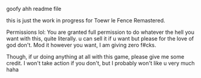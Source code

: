 goofy ahh readme file

this is just the work in progress for Toewr le Fence Remastered.

Permissions lol:
You are granted full permission to do whatever the hell you want with this, quite literally. u can sell it if u want but please for the love of god don't. Mod it however you want, I am giving zero f#cks.

Though, if ur doing anything at all with this game, please give me some credit. I won't take action if you don't, but I probably won't like u very much haha
